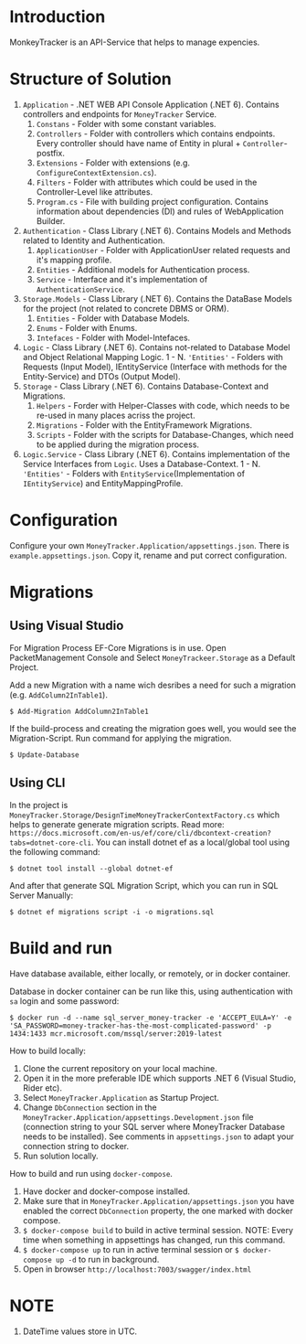 # Introduction 
MonkeyTracker is an API-Service that helps to manage expencies.

# Structure of Solution
1. `Application` - .NET WEB API Console Application (.NET 6). Contains controllers and endpoints for `MoneyTracker` Service.
    1. `Constans` - Folder with some constant variables.
    2. `Controllers` - Folder with controllers which contains endpoints. Every controller should have name of Entity in plural + `Controller`-postfix.
    3. `Extensions` - Folder with extensions (e.g. `ConfigureContextExtension.cs`).
    4. `Filters` - Folder with attributes which could be used in the Controller-Level like attributes.
    5. `Program.cs` - File with building project configuration. Contains information about dependencies (DI) and rules of WebApplication Builder.
2. `Authentication` - Class Library (.NET 6). Contains Models and Methods related to Identity and Authentication.
    1. `ApplicationUser` - Folder with ApplicationUser related requests and it's mapping profile.
    2. `Entities` - Additional models for Authentication process.
    3. `Service` - Interface and it's implementation of `AuthenticationService`.
3. `Storage.Models` - Class Library (.NET 6). Contains the DataBase Models for the project (not related to concrete DBMS or ORM).
    1. `Entities` - Folder with Database Models.
    2. `Enums` - Folder with Enums.
    3. `Intefaces` - Folder with Model-Intefaces.
4. `Logic` - Class Library (.NET 6). Contains not-related to Database Model and Object Relational Mapping Logic.
    1 - N. `'Entities'` - Folders with Requests (Input Model), IEntityService (Interface with methods for the Entity-Service) and DTOs (Output Model).
5.  `Storage` - Class Library (.NET 6). Contains Database-Context and Migrations.
    1. `Helpers` - Forder with Helper-Classes with code, which needs to be re-used in many places acriss the project.
    2. `Migrations` - Folder with the EntityFramework Migrations.
    3. `Scripts` - Folder with the scripts for Database-Changes, which need to be applied during the migration process.
6. `Logic.Service` - Class Library (.NET 6). Contains implementation of the Service Interfaces from `Logic`. Uses a Database-Context.
    1 - N. `'Entities'` - Folders with `EntityService`(Implementation of `IEntityService`) and EntityMappingProfile.

# Configuration
Configure your own `MoneyTracker.Application/appsettings.json`. There is `example.appsettings.json`. Copy it, rename and put correct configuration.

# Migrations
## Using Visual Studio
For Migration Process EF-Core Migrations is in use.
Open PacketManagement Console and Select `MoneyTrackeer.Storage` as a Default Project.

Add a new Migration with a name wich desribes a need for such a migration (e.g. `AddColumn2InTable1`).
```
$ Add-Migration AddColumn2InTable1
```

If the build-process and creating the migration goes well, you would see the Migration-Script.
Run command for applying the migration.
```
$ Update-Database
```

## Using CLI
In the project is `MoneyTracker.Storage/DesignTimeMoneyTrackerContextFactory.cs` which helps to generate generate migration scripts.
Read more: `https://docs.microsoft.com/en-us/ef/core/cli/dbcontext-creation?tabs=dotnet-core-cli`.
You can install dotnet ef as a local/global tool using the following command:
```
$ dotnet tool install --global dotnet-ef
```
And after that generate SQL Migration Script, which you can run in SQL Server Manually:
```
$ dotnet ef migrations script -i -o migrations.sql
```

# Build and run

Have database available, either locally, or remotely, or in docker container.

Database in docker container can be run like this, using authentication with `sa` login and some password:

```
$ docker run -d --name sql_server_money-tracker -e 'ACCEPT_EULA=Y' -e 'SA_PASSWORD=money-tracker-has-the-most-complicated-password' -p 1434:1433 mcr.microsoft.com/mssql/server:2019-latest
```

How to build locally:
1. Clone the current repository on your local machine.
2. Open it in the more preferable IDE which supports .NET 6 (Visual Studio, Rider etc).
3. Select `MoneyTracker.Application` as Startup Project.
4. Change `DbConnection` section in the `MoneyTracker.Application/appsettings.Development.json` file (connection string to your SQL server where MoneyTracker Database needs to be installed). See comments in `appsettings.json` to adapt your connection string to docker.
5. Run solution locally.

How to build and run using `docker-compose`.
1. Have docker and docker-compose installed.
2. Make sure that in `MoneyTracker.Application/appsettings.json` you have enabled the correct `DbConnection` property, the one marked with docker compose.
3. `$ docker-compose build` to build in active terminal session. NOTE: Every time when something in appsettings has changed, run this command.
4. `$ docker-compose up` to run in active terminal session or `$ docker-compose up -d` to run in background.
5. Open in browser `http://localhost:7003/swagger/index.html`

# NOTE
1. DateTime values store in UTC.